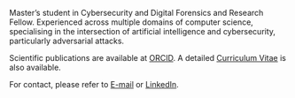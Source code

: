 Master’s student in Cybersecurity and Digital Forensics and Research Fellow. Experienced across multiple domains of computer science, specialising in the intersection of artificial intelligence and cybersecurity, particularly adversarial attacks.

Scientific publications are available at [ORCID](https://orcid.org/0009-0000-0595-0468). A detailed [Curriculum Vitae](https://github.com/joseareia/joseareia/blob/master/Curriculum-Vitae.pdf) is also available.

For contact, please refer to <a href="mailto:jose.apareia@gmail.com">E-mail</a> or [LinkedIn](https://www.linkedin.com/in/joseareia).
